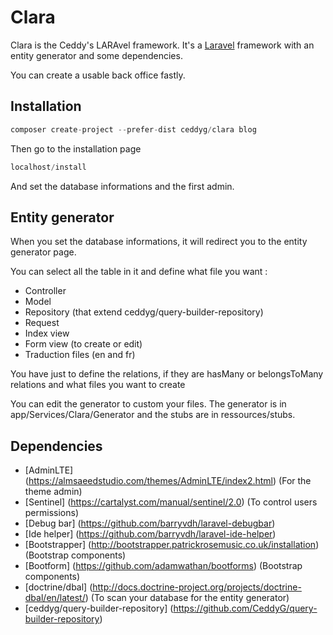 Clara 
===============

Clara is the Ceddy's LARAvel framework. It's a [Laravel](https://laravel.com/) framework with an entity generator and some dependencies.

You can create a usable back office fastly.

## Installation

```php
composer create-project --prefer-dist ceddyg/clara blog
```

Then go to the installation page

```php
localhost/install
```

And set the database informations and the first admin.

## Entity generator

When you set the database informations, it will redirect you to the entity generator page.

You can select all the table in it and define what file you want :

- Controller
- Model
- Repository (that extend ceddyg/query-builder-repository)
- Request
- Index view
- Form view (to create or edit)
- Traduction files (en and fr)

You have just to define the relations, if they are hasMany or belongsToMany relations and what files you want to create

You can edit the generator to custom your files. The generator is in app/Services/Clara/Generator and the stubs are in ressources/stubs.

## Dependencies

- [AdminLTE] (https://almsaeedstudio.com/themes/AdminLTE/index2.html) (For the theme admin)
- [Sentinel] (https://cartalyst.com/manual/sentinel/2.0) (To control users permissions)
- [Debug bar] (https://github.com/barryvdh/laravel-debugbar) 
- [Ide helper] (https://github.com/barryvdh/laravel-ide-helper)
- [Bootstrapper] (http://bootstrapper.patrickrosemusic.co.uk/installation) (Bootstrap components)
- [Bootform] (https://github.com/adamwathan/bootforms) (Bootstrap components)
- [doctrine/dbal] (http://docs.doctrine-project.org/projects/doctrine-dbal/en/latest/) (To scan your database for the entity generator)
- [ceddyg/query-builder-repository] (https://github.com/CeddyG/query-builder-repository) 
